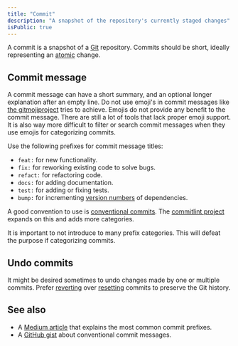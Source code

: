 ```yaml
---
title: "Commit"
description: "A snapshot of the repository's currently staged changes"
isPublic: true
---
```


A commit is a snapshot of a [Git](git) repository. Commits should be short,
ideally representing an [atomic](atomic) change.

## Commit message
A commit message can have a short summary, and an optional longer explanation
after an empty line. Do not use emoji's in commit messages like
[the gitmojiproject](https://gitmoji.dev/) tries to achieve. Emojis do not
provide any benefit to the commit message. There are still a lot of tools that
lack proper emoji support. It is also way more difficult to filter or search
commit messages when they use emojis for categorizing commits.

Use the following prefixes for commit message titles:

* `feat:` for new functionality.
* `fix:` for reworking existing code to solve bugs.
* `refact:` for refactoring code.
* `docs:` for adding documentation.
* `test:` for adding or fixing tests.
* `bump:` for incrementing [version numbers](semantic-versioning) of
  dependencies.

A good convention to use is [conventional commits](https://www.conventionalcommits.org).
The [commitlint project](https://github.com/conventional-changelog/commitlint)
expands on this and adds more categories.

It is important to not introduce to many prefix categories. This will defeat the
purpose if categorizing commits.

## Undo commits
It might be desired sometimes to undo changes made by one or multiple commits.
Prefer [reverting](revert) over [resetting](reset) commits to preserve the Git
history.

## See also
* A [Medium article](https://medium.com/neudesic-innovation/conventional-commits-a-better-way-78d6785c2e08)
  that explains the most common commit prefixes.
* A [GitHub gist](https://gist.github.com/qoomon/5dfcdf8eec66a051ecd85625518cfd13)
  about conventional commit messages.
